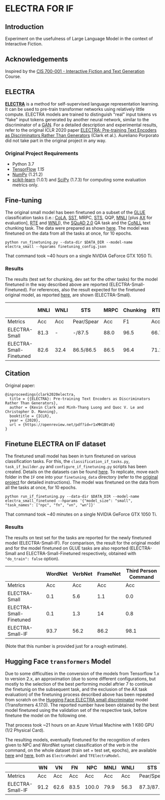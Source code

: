 # ELECTRA FOR IF

## Introduction

Experiment on the usefulness of Large Language Model in the context of Interactive Fiction.

## Acknowledgements

Inspired by the [CIS 700-001 - Interactive Fiction and Text Generation](https://interactive-fiction-class.org/index.html) Course.

## ELECTRA

[**ELECTRA**](https://github.com/google-research/electra) is a method for self-supervised language representation learning. It can be used to pre-train transformer networks using relatively little compute. ELECTRA models are trained to distinguish "real" input tokens vs "fake" input tokens generated by another neural network, similar to the discriminator of a [GAN](https://arxiv.org/pdf/1406.2661.pdf). For a detailed description and experimental results, refer to the original ICLR 2020 paper [ELECTRA: Pre-training Text Encoders as Discriminators Rather Than Generators](https://openreview.net/pdf?id=r1xMH1BtvB) (Clark et al.). Aureliano Porporato did not take part in the original project in any way.

### Original Project Requirements

* Python 3.7
* [TensorFlow](https://www.tensorflow.org/) _1.15_
* [NumPy](https://numpy.org/) (1.21.2)
* [scikit-learn](https://scikit-learn.org/stable/) (1.0.1) and [SciPy](https://www.scipy.org/) (1.7.3) for computing
  some evaluation metrics only.

## Fine-tuning

The original small model has been finetuned on a subset of the [GLUE](https://gluebenchmark.com/) classification tasks (i.e.: [CoLA](https://nyu-mll.github.io/CoLA/), [SST](https://nlp.stanford.edu/sentiment/index.html), MRPC, [STS](http://ixa2.si.ehu.eus/stswiki/index.php/STSbenchmark), QQP, [MNLI](https://cims.nyu.edu/~sbowman/) [plus [AX](https://gluebenchmark.com/diagnostics) for evaluation], [RTE](https://aclweb.org/aclwiki/Recognizing_Textual_Entailment) and [WNLI](https://cs.nyu.edu/~davise/papers/WinogradSchemas/WS.html)), the [SQuAD 2.0](https://rajpurkar.github.io/SQuAD-explorer/) QA task and the [CoNLL](https://www.clips.uantwerpen.be/conll2000/chunking/) text chunking task. The data were prepared as shown [here](https://github.com/google-research/electra#setup-1). The model was finetuned on the data from all the tasks at once, for 10 epochs.

[comment]: <> (`$DATA_DIR` = `"D:\ELECTRAIFFinetuned\electra"`)

`python run_finetuning.py --data-dir $DATA_DIR --model-name electra_small --hparams finetuning_config.json`

That command took ~40 hours on a single NVIDIA GeForce GTX 1050 Ti.

### Results

The results (test set for chunking, dev set for the other tasks) for the model finetuned in the way described above are reported (ELECTRA-Small-Finetuned). For references, also the result expected for the finetuned original model, as reported [here](https://github.com/google-research/electra#expected-results), are shown (ELECTRA-Small).

|  | MNLI | WNLI | STS | MRPC | Chunking | RTE | QQP | SST | SQuAD 2.0 | CoLA |
| --- | --- | --- | --- | --- | ---  | --- | --- | --- | --- | --- |
| Metrics | Acc | Acc | Pear/Spear | Acc | F1 | Acc | Acc | Acc | EM | MCC |
| ELECTRA-Small | 81.3 | - | -/87.5 |  88.0 | 96.5  | 66.7 | 89.0 | 91.2 | 70.1 | 57.0 |
| ELECTRA-Small-Finetuned | 82.6 | 32.4 | 86.5/86.5 |  86.5 | 96.4 | 71.1 | 90.3 | 89.8 | 70.1 |  49.7 |

## Citation

Original paper:

```
@inproceedings{clark2020electra,
  title = {{ELECTRA}: Pre-training Text Encoders as Discriminators Rather Than Generators},
  author = {Kevin Clark and Minh-Thang Luong and Quoc V. Le and Christopher D. Manning},
  booktitle = {ICLR},
  year = {2020},
  url = {https://openreview.net/pdf?id=r1xMH1BtvB}
}
```

## Finetune ELECTRA on IF dataset

The finetuned small model has been in turn finetuned on various classification tasks. For this, the `classification_if_tasks.py`, `task_if_builder.py` and `configure_if_finetuning.py` scripts has been created. Details on the datasets can be found [here](https://github.com/aporporato/jericho-corpora). To replicate, move each folder in the `IF` one into your `finetuning_data` directory (refer to the [original project](https://github.com/google-research/electra#finetune-electra-on-a-glue--task) for detailed instructions). The model was finetuned on the data from all the tasks at once, for 10 epochs.

```
python run_if_finetuning.py --data-dir $DATA_DIR --model-name electra_small_finetuned --hparams '{"model_size": "small", "task_names": ["npc", "fn", "vn", "wn"]}'
```

That command took ~40 minutes on a single NVIDIA GeForce GTX 1050 Ti.

### Results

The results on test set for the tasks are reported for the newly finetuned model (ELECTRA-Small-IF). For comparison, the result for the original model and for the model finetuned on GLUE tasks are also reported (ELECTRA-Small and ELECTRA-Small-Finetuned respectively, obtained with `"do_train": false` option).

|  | WordNet | VerbNet | FrameNet | Third Person Command |
| --- | --- | --- | --- | --- |
| Metrics | Acc | Acc | Acc | Acc |
| ELECTRA-Small | 0.1 | 5.6 | 1.1 | 0.0 |
| ELECTRA-Small-Finetuned | 0.1 | 1.3 | 14 | 0.8 |
| ELECTRA-Small-IF | 93.7 | 56.2 | 86.2 | 98.1 |

(Note that this number is provided just for a rough estimate).

## Hugging Face `transformers` Model

Due to some difficulties in the conversion of the models from Tensorflow 1.x to version 2.x, an approximation (due to some different configurations, but mostly to the selection of the best performing model aftrìer 7 to continue the finetunig on the subsequent task, and the exclusion of the AX task evaluation) of the finetuning process described above has been repeated from scratch on the [Hugging Face ELECTRA small discriminator](https://huggingface.co/google/electra-small-discriminator) model (Transformers 4.17.0). The reported number have been obtained by the best model finetuned using the validation set of the respective task, before finetune the model on the following one.

That process took ~21 hours on an Azure Virtual Machine with 1 K80 GPU (1/2 Physical Card).

The resulting models, eventually finetuned for the recognition of orders given to NPC and WordNet synset classification of the verb in the command, on the whole dataset (train set + test set,  epochs), are available [here](https://huggingface.co/Aureliano/electra-npc) and [here](https://huggingface.co/Aureliano/electra-if), both as `ElectraModel` and `TFElectraModel`.

| | WN | VN | FN | NPC | MNLI | WNLI | STS | MRPC | Chunk | RTE | QQP | SST | SQuAD2 | CoLA |
| --- | --- | --- | --- | --- | --- | --- | --- | --- | --- | --- | --- | --- | --- | --- |
| Metrics | Acc | Acc | Acc | Acc | Acc | Acc | Pear/Spear | Acc | F1 | Acc | Acc | Acc | EM | MCC |
| ELECTRA-Small-IF | 91.2 | 62.6 | 83.5 | 100.0 | 79.9 | 56.3 | 87.3/87.1 | 75.0 | 90.6 | 63.2 | 88.8 | 89.1 | - | 55.3 |
